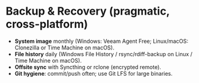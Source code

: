 # Backup & Recovery (pragmatic, cross-platform)

- **System image** monthly (Windows: Veeam Agent Free; Linux/macOS: Clonezilla or Time Machine on macOS).
- **File history** daily (Windows File History / rsync/rdiff-backup on Linux / Time Machine on macOS).
- **Offsite sync** with Syncthing or rclone (encrypted remote).
- **Git hygiene**: commit/push often; use Git LFS for large binaries.
